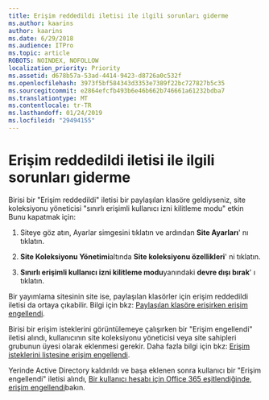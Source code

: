 ```yaml
---
title: Erişim reddedildi iletisi ile ilgili sorunları giderme
ms.author: kaarins
author: kaarins
ms.date: 6/29/2018
ms.audience: ITPro
ms.topic: article
ROBOTS: NOINDEX, NOFOLLOW
localization_priority: Priority
ms.assetid: d678b57a-53ad-4414-9423-d8726a0c532f
ms.openlocfilehash: 3973f5bf584343d3353e7389f22bc727827b5c35
ms.sourcegitcommit: e2864efcfb493b6e46b662b746661a61232bdba7
ms.translationtype: MT
ms.contentlocale: tr-TR
ms.lasthandoff: 01/24/2019
ms.locfileid: "29494155"
---
```

# <a name="troubleshoot-access-denied-messages"></a>Erişim reddedildi iletisi ile ilgili sorunları giderme

Birisi bir "Erişim reddedildi" iletisi bir paylaşılan klasöre geldiyseniz, site koleksiyonu yöneticisi "sınırlı erişimli kullanıcı izni kilitleme modu" etkin Bunu kapatmak için: 
  
1. Siteye göz atın, Ayarlar simgesini tıklatın ve ardından **Site Ayarları**' nı tıklatın.
    
2. **Site Koleksiyonu Yönetimi**altında **Site koleksiyonu özellikleri**' ni tıklatın.
    
3. **Sınırlı erişimli kullanıcı izni kilitleme modu**yanındaki **devre dışı bırak**' ı tıklatın.
    
Bir yayımlama sitesinin site ise, paylaşılan klasörler için erişim reddedildi iletisi da ortaya çıkabilir. Bilgi için bkz: [Paylaşılan klasöre erişirken erişim engellendi](https://go.microsoft.com/fwlink/?linkid=2004317).
  
Birisi bir erişim isteklerini görüntülemeye çalışırken bir "Erişim engellendi" iletisi alındı, kullanıcının site koleksiyonu yöneticisi veya site sahipleri grubunun üyesi olarak eklenmesi gerekir. Daha fazla bilgi için bkz: [Erişim isteklerini listesine erişim engellendi](https://go.microsoft.com/fwlink/?linkid=2004220).
  
Yerinde Active Directory kaldırıldı ve başa eklenen sonra kullanıcı bir "Erişim engellendi" iletisi alındı, [Bir kullanıcı hesabı için Office 365 eşitlendiğinde, erişim engellendi](https://go.microsoft.com/fwlink/?linkid=2004318)bakın.
  

